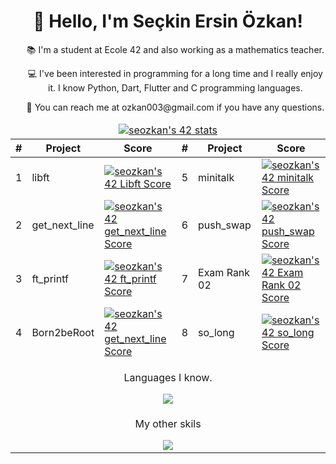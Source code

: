 <!DOCTYPE html>
<html>
   <head>
      <meta charset="UTF-8">
   </head>
   <body>
      <h1 align="center">👋 Hello, I'm Seçkin Ersin Özkan!</h1>
      <ul align="center">
         <p>📚 I'm a student at Ecole 42 and also working as a mathematics teacher.</p>
         <p>💻 I've been interested in programming for a long time and I really enjoy it. I know Python, Dart, Flutter and C programming languages.</p>
         <p>📧 You can reach me at ozkan003@gmail.com if you have any questions.</p>
      </ul>
      <table align="center">
         <thead>
            <tr>
               <td colspan="8" align="center">
                  <a href="https://github.com/JaeSeoKim/badge42">
                  <img src="https://badge42.vercel.app/api/v2/clf2uadqu00060fmq2i6ekgo4/stats?cursusId=21&coalitionId=232" alt="seozkan's 42 stats" />
                  </a>
               </td>
            </tr>
            <tr>
               <th>#</th>
               <th>Project</th>
               <th>Score</th>
               <th>#</th>
               <th>Project</th>
               <th>Score</th>
            </tr>
         </thead>
         <tbody>
            <tr>
               <td>1</td>
               <td>libft</td>
               <td><a href="https://github.com/JaeSeoKim/badge42"><img src="https://badge42.vercel.app/api/v2/clf2uadqu00060fmq2i6ekgo4/project/2905654" alt="seozkan's 42 Libft Score" /></a></td>
               <td>5</td>
               <td>minitalk</td>
               <td><a href="https://github.com/JaeSeoKim/badge42"><img src="https://badge42.vercel.app/api/v2/clf2uadqu00060fmq2i6ekgo4/project/2927976" alt="seozkan's 42 minitalk Score" /></a></td>
            </tr>
            <tr>
               <td>2</td>
               <td>get_next_line</td>
               <td><a href="https://github.com/JaeSeoKim/badge42"><img src="https://badge42.vercel.app/api/v2/clf2uadqu00060fmq2i6ekgo4/project/2917131" alt="seozkan's 42 get_next_line Score" /></a></td>
               <td>6</td>
               <td>push_swap</td>
               <td><a href="https://github.com/JaeSeoKim/badge42"><img src="https://badge42.vercel.app/api/v2/clf2uadqu00060fmq2i6ekgo4/project/2934334" alt="seozkan's 42 push_swap Score" /></a></td>
            </tr>
            <tr>
               <td>3</td>
               <td>ft_printf</td>
               <td><a href="https://github.com/JaeSeoKim/badge42"><img src="https://badge42.vercel.app/api/v2/clf2uadqu00060fmq2i6ekgo4/project/2917724" alt="seozkan's 42 ft_printf Score" /></a></td>
               <td>7</td>
               <td>Exam Rank 02</td>
               <td><a href="https://github.com/JaeSeoKim/badge42"><img src="https://badge42.vercel.app/api/v2/clf2uadqu00060fmq2i6ekgo4/project/2992124" alt="seozkan's 42 Exam Rank 02 Score" /></a></td>
            </tr>
            <tr>
               <td>4</td>
               <td>Born2beRoot</td>
               <td><a href="https://github.com/JaeSeoKim/badge42"><img src="https://badge42.vercel.app/api/v2/clf2uadqu00060fmq2i6ekgo4/project/2917131" alt="seozkan's 42 get_next_line Score" /></a></td>
               <td>8</td>
               <td>so_long</td>
               <td><a href="https://github.com/JaeSeoKim/badge42"><img src="https://badge42.vercel.app/api/v2/clf2uadqu00060fmq2i6ekgo4/project/3019996" alt="seozkan's 42 so_long Score" /></a></td>
            </tr>
            <tr>
               <td colspan="6" align="center">
                  <p>Languages I know.</p>
                  <a href="https://skillicons.dev">
                  <img src="https://skillicons.dev/icons?i=py,dart,flutter,c" />
                  </a> 
               </td>
            </tr>
            <tr>
               <td colspan="6" align="center">
                  <p>My other skils</p>
                  <a href="https://skillicons.dev">
                  <img src="https://skillicons.dev/icons?i=bootstrap,css,html,django,flask,docker,firebase,ai,linux,sqlite" />
                  </a> 
               </td>
            </tr>
         </tbody>
      </table>
   </body>
</html>
